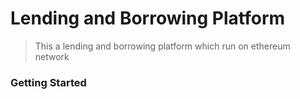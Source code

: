# Lending and Borrowing Platform
> This a lending and borrowing platform which run on ethereum network

### Getting Started

